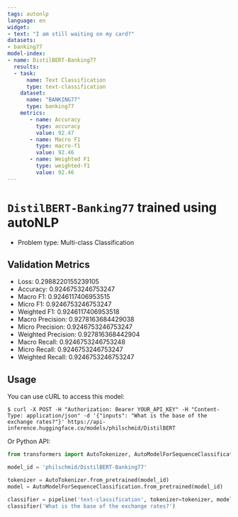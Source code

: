 ```yaml
---
tags: autonlp
language: en
widget:
- text: "I am still waiting on my card?"
datasets:
- banking77
model-index:
- name: DistilBERT-Banking77
  results:
  - task: 
      name: Text Classification
      type: text-classification
    dataset:
      name: "BANKING77" 
      type: banking77
    metrics:
       - name: Accuracy
         type: accuracy
         value: 92.47
       - name: Macro F1
         type: macro-f1
         value: 92.46
       - name: Weighted F1
         type: weighted-f1
         value: 92.46
---
```

# `DistilBERT-Banking77` trained using autoNLP

- Problem type: Multi-class Classification

## Validation Metrics

- Loss: 0.2988220155239105
- Accuracy: 0.9246753246753247
- Macro F1: 0.9246117406953515
- Micro F1: 0.9246753246753247
- Weighted F1: 0.9246117406953518
- Macro Precision: 0.9278163684429038
- Micro Precision: 0.9246753246753247
- Weighted Precision: 0.927816368442904
- Macro Recall: 0.9246753246753248
- Micro Recall: 0.9246753246753247
- Weighted Recall: 0.9246753246753247


## Usage

You can use cURL to access this model:

```
$ curl -X POST -H "Authorization: Bearer YOUR_API_KEY" -H "Content-Type: application/json" -d '{"inputs": "What is the base of the exchange rates?"}' https://api-inference.huggingface.co/models/philschmid/DistilBERT
```

Or Python API:

```py
from transformers import AutoTokenizer, AutoModelForSequenceClassification, pipeline

model_id = 'philschmid/DistilBERT-Banking77'

tokenizer = AutoTokenizer.from_pretrained(model_id)
model = AutoModelForSequenceClassification.from_pretrained(model_id)

classifier = pipeline('text-classification', tokenizer=tokenizer, model=model)
classifier('What is the base of the exchange rates?')
```